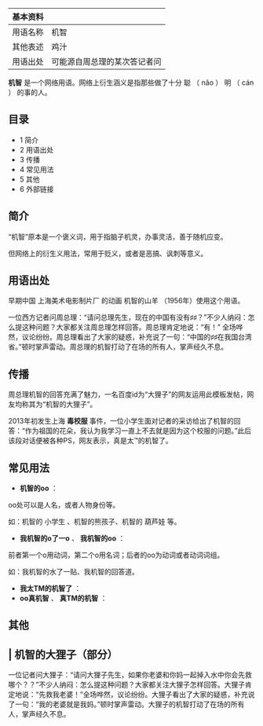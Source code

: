 |  **基本资料**  ||
|---|---|
|用语名称  |  机智   |
|其他表述  |  鸡汁   |
|用语出处  |  可能源自周总理的某次答记者问   |
  
**机智** 是一个网络用语。网络上衍生涵义是指那些做了十分  聪  （  nǎo  ）  明  （  cán  ）  的事的人。

##  目录

  * 1  简介 
  * 2  用语出处 
  * 3  传播 
  * 4  常见用法 
  * 5  其他 
  * 6  外部链接 

##  简介

“机智”原本是一个褒义词，用于指脑子机灵，办事灵活，善于随机应变。

但网络上的衍生义用法，常用于贬义，或者是恶搞、讽刺等意义。

##  用语出处

早期中国  上海美术电影制片厂  的动画  机智的山羊  （1956年）使用这个用语。

一位西方记者问周总理：“请问总理先生，现在的中国有没有♯♯？”不少人纳闷：怎么提这种问题？大家都关注周总理怎样回答。周总理肯定地说：“有！”
全场哗然，议论纷纷。周总理看出了大家的疑惑，补充说了一句：“中国的♯♯在我国台湾省。”顿时掌声雷动。周总理的机智打动了在场的所有人，掌声经久不息。

##  传播

周总理机智的回答充满了魅力，一名百度id为“大狸子”的网友运用此模板发帖，网友均称其为“机智的大狸子”。

2013年初发生上海 **毒校服**
事件，一位小学生面对记者的采访给出了机智的回答：“作为祖国的花朵，我认为我学习一直上不去就是因为这个校服的问题。”此后该段对话便被各种PS，网友表示，真是太™的机智了。

##  常见用法

  * **机智的oo** ： 

oo处可以是人名，或者人物身份等。

如：机智的  小学生  、机智的熊孩子、机智的  葫芦娃  等。

  * **我机智的o了一o** 、 **我机智的oo** ： 

前者第一个o用动词，第二个o用名词；后者的oo为动词或者动词词组。

如：我机智的水了一贴、我机智的回答道。

  * **我太TM的机智了** ： 
  * **oo真机智** 、 **真TM的机智** ： 

##  其他

|  机智的大狸子（部分）  
---  
一位记者问大狸子：“请问大狸子先生，如果你老婆和你妈一起掉入水中你会先救哪个？？”不少人纳闷：怎么提这种问题？大家都关注大狸子怎样回答。大狸子肯定地说：“先救我老婆！”全场哗然，议论纷纷。大狸子看出了大家的疑惑，补充说了一句：“我的老婆就是我妈。”顿时掌声雷动。大狸子的机智打动了在场的所有人，掌声经久不息。
</br>  
  